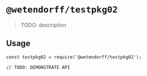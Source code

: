 # `@wetendorff/testpkg02`

> TODO: description

## Usage

```
const testpkg02 = require('@wetendorff/testpkg02');

// TODO: DEMONSTRATE API
```
